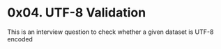 # 0x04. UTF-8 Validation

This is an interview question to check whether a given dataset is UTF-8 encoded



